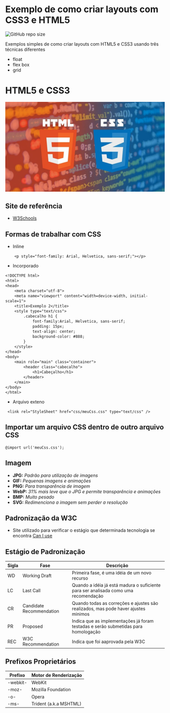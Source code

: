 # Exemplo de como criar layouts com CSS3 e HTML5

![GitHub repo size](https://img.shields.io/github/repo-size/JaimeMS/HTML5-CSS3?style=plastic)

Exemplos simples de como criar layouts com HTML5 e CSS3 usando três técnicas diferentes
- float
- flex box
- grid

# HTML5 e CSS3

![HTML5 e CSS3](https://github.com/JaimeMS/JaimeMS/blob/main/img/HTML5-e-CSS3-1024x576.jpg) 

## Site de referência
* [W3Schools](https://www.w3schools.com/default.asp)

## Formas de trabalhar com CSS
* Inline
```
	<p style="font-family: Arial, Helvetica, sans-serif;"></p>
```
* Incorporado
```
<!DOCTYPE html>
<html>
<head>
	<meta charset="utf-8">
	<meta name="viewport" content="width=device-width, initial-scale=1">
	<title>Exemplo 2</title>
	<style type="text/css">		
		.cabecalho h1 {
			font-family:Arial, Helvetica, sans-serif; 
			padding: 15px;
			text-align: center;
			background-color: #888;
		}
	</style>
</head>
<body>
	<main role="main" class="container">
		<header class="cabecalho">
			<h1>Cabeçalho</h1>
		</header>
	</main>
</body>
</html>
```
* Arquivo exteno
```
 <link rel="StyleSheet" href="css/meuCss.css" type="text/css" />
```

## Importar um arquivo CSS dentro de outro arquivo CSS
```
@import url('meuCss.css');
```

## Imagem
- **JPG:** _Padrão para utilização de imagens_
- **GIF:** _Pequenas imagens e animações_
- **PNG:** _Para transparência de imagem_
- **WebP:** _31% mais leve que o JPG e permite transparência e animações_
- **BMP:** _Muito pesado_
- **SVG:** _Redimenciona a imagem sem perder a resolução_

## Padronização da W3C
- Site utilizado para verificar o estágio que determinada tecnologia se encontra
[Can I use](https://caniuse.com/)

## Estágio de Padronização
| Sigla     |  Fase       | Descrição   |
| -------  | -------  | -------- |
| WD | Working Draft | Primeira fase, é uma idéia de um novo recurso  |
| LC    | Last Call | Quando a idéia já está madura o suficiente para ser analisada como uma recomendação       |
| CR      | Candidate Recommendation | Quando todas as correções e ajustes são realizados, mas pode haver ajustes minimos   |
| PR     | Proposed | Indica que as implementações já foram testadas e serão submetidas para homologação    |
| REC     | W3C Recommendation | Indica que foi aaprovada pela W3C    |

## Prefixos Proprietários
| Prefixo  | Motor de Renderização   |
| -------  | -------- |
| -webkit- | WebKit    |
| -moz-    | Mozilla Foundation        |
| -o-      | Opera   |
| -ms-     | Trident (a.k.a MSHTML)    |
 

